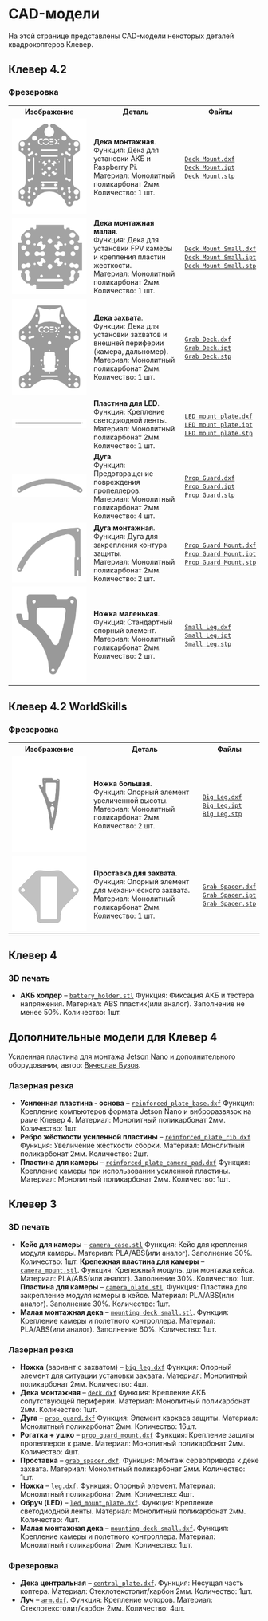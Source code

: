 # CAD-модели

На этой странице представлены CAD-модели некоторых деталей квадрокоптеров Клевер.

## Клевер 4.2

### Фрезеровка

<table>
    <tr><th width=150>Изображение</th><th>Деталь</th><th width=1>Файлы</th></tr>
    <tr>
        <td><img src="../assets/dxf/4.2/deck_mount.png"></td>
        <td>
            <b>Дека монтажная</b>.<br>
            Функция: Дека для установки АКБ и Raspberry Pi.<br>
            Материал: Монолитный поликарбонат 2мм.<br>
            Количество: 1 шт.
        </td>
        <td>
            <a href="https://github.com/CopterExpress/hardware/raw/master/COEX%20Clover/4.2/PC/Deck%20Mount/Deck%20Mount.dxf"><code>Deck&nbsp;Mount.dxf</code></a><br>
            <a href="https://github.com/CopterExpress/hardware/raw/master/COEX%20Clover/4.2/PC/Deck%20Mount/Deck%20Mount.ipt"><code>Deck&nbsp;Mount.ipt</code></a><br>
            <a href="https://github.com/CopterExpress/hardware/raw/master/COEX%20Clover/4.2/PC/Deck%20Mount/Deck%20Mount.stp"><code>Deck&nbsp;Mount.stp</code></a>
        </td>
    </tr>
    <tr>
        <td><img src="../assets/dxf/4.2/deck_mount_small.png"></td>
        <td>
            <b>Дека монтажная малая</b>.<br>
            Функция: Дека для установки FPV камеры и крепления пластин жесткости.<br>
            Материал: Монолитный поликарбонат 2мм.<br>
            Количество: 1 шт.
        </td>
        <td>
            <a href="https://github.com/CopterExpress/hardware/raw/master/COEX%20Clover/4.2/PC/Deck%20Mount%20Small/Deck%20Mount%20Small.dxf"><code>Deck&nbsp;Mount&nbsp;Small.dxf</code></a><br>
            <a href="https://github.com/CopterExpress/hardware/raw/master/COEX%20Clover/4.2/PC/Deck%20Mount%20Small/Deck%20Mount%20Small.ipt"><code>Deck&nbsp;Mount&nbsp;Small.ipt</code></a><br>
            <a href="https://github.com/CopterExpress/hardware/raw/master/COEX%20Clover/4.2/PC/Deck%20Mount%20Small/Deck%20Mount%20Small.stp"><code>Deck&nbsp;Mount&nbsp;Small.stp</code></a>
        </td>
    </tr>
    <tr>
        <td><img src="../assets/dxf/4.2/grab_deck.png"></td>
        <td>
            <b>Дека захвата</b>.<br>
            Функция: Дека для установки захватов и внешней периферии (камера, дальномер).<br>
            Материал: Монолитный поликарбонат 2мм.<br>
            Количество: 1 шт.
        </td>
        <td>
            <a href="https://github.com/CopterExpress/hardware/raw/master/COEX%20Clover/4.2/PC/Grab%20Deck/Grab%20Deck.dxf"><code>Grab&nbsp;Deck.dxf</code></a><br>
            <a href="https://github.com/CopterExpress/hardware/raw/master/COEX%20Clover/4.2/PC/Grab%20Deck/Grab%20Deck.ipt"><code>Grab&nbsp;Deck.ipt</code></a><br>
            <a href="https://github.com/CopterExpress/hardware/raw/master/COEX%20Clover/4.2/PC/Grab%20Deck/Grab%20Deck.stp"><code>Grab&nbsp;Deck.stp</code></a>
        </td>
    </tr>
    <tr>
        <td><img src="../assets/dxf/4.2/led_mount_plate.png"></td>
        <td>
            <b>Пластина для LED</b>.<br>
            Функция: Крепление светодиодной ленты.<br>
            Материал: Монолитный поликарбонат 2мм.<br>
            Количество: 1 шт.
        </td>
        <td>
            <a href="https://github.com/CopterExpress/hardware/raw/master/COEX%20Clover/4.2/PC/LED%20mount%20plate/LED%20mount%20plate.dxf"><code>LED&nbsp;mount&nbsp;plate.dxf</code></a><br>
            <a href="https://github.com/CopterExpress/hardware/raw/master/COEX%20Clover/4.2/PC/LED%20mount%20plate/LED%20mount%20plate.ipt"><code>LED&nbsp;mount&nbsp;plate.ipt</code></a><br>
            <a href="https://github.com/CopterExpress/hardware/raw/master/COEX%20Clover/4.2/PC/LED%20mount%20plate/LED%20mount%20plate.stp"><code>LED&nbsp;mount&nbsp;plate.stp</code></a>
        </td>
    </tr>
    <tr>
        <td><img src="../assets/dxf/4.2/prop_guard.png"></td>
        <td>
            <b>Дуга</b>.<br>
            Функция: Предотвращение повреждения пропеллеров.<br>
            Материал: Монолитный поликарбонат 2мм.<br>
            Количество: 4 шт.
        </td>
        <td>
            <a href="https://github.com/CopterExpress/hardware/raw/master/COEX%20Clover/4.2/PC/Prop%20Guard/Prop%20Guard.dxf"><code>Prop&nbsp;Guard.dxf</code></a><br>
            <a href="https://github.com/CopterExpress/hardware/raw/master/COEX%20Clover/4.2/PC/Prop%20Guard/Prop%20Guard.ipt"><code>Prop&nbsp;Guard.ipt</code></a><br>
            <a href="https://github.com/CopterExpress/hardware/raw/master/COEX%20Clover/4.2/PC/Prop%20Guard/Prop%20Guard.stp"><code>Prop&nbsp;Guard.stp</code></a>
        </td>
    </tr>
    <tr>
        <td><img src="../assets/dxf/4.2/prop_guard_mount.png"></td>
        <td>
            <b>Дуга монтажная</b>.<br>
            Функция: Дуга для закрепления контура защиты.<br>
            Материал: Монолитный поликарбонат 2мм.<br>
            Количество: 2 шт.
        </td>
        <td>
            <a href="https://github.com/CopterExpress/hardware/raw/master/COEX%20Clover/4.2/PC/Prop%20Guard%20Mount/Prop%20Guard%20Mount.dxf"><code>Prop&nbsp;Guard&nbsp;Mount.dxf</code></a><br>
            <a href="https://github.com/CopterExpress/hardware/raw/master/COEX%20Clover/4.2/PC/Prop%20Guard%20Mount/Prop%20Guard%20Mount.ipt"><code>Prop&nbsp;Guard&nbsp;Mount.ipt</code></a><br>
            <a href="https://github.com/CopterExpress/hardware/raw/master/COEX%20Clover/4.2/PC/Prop%20Guard%20Mount/Prop%20Guard%20Mount.stp"><code>Prop&nbsp;Guard&nbsp;Mount.stp</code></a>
        </td>
    </tr>
    <tr>
        <td><img src="../assets/dxf/4.2/small_leg.png"></td>
        <td>
            <b>Ножка маленькая</b>.<br>
            Функция: Стандартный опорный элемент.<br>
            Материал: Монолитный поликарбонат 2мм.<br>
            Количество: 2 шт.
        </td>
        <td>
            <a href="https://github.com/CopterExpress/hardware/raw/master/COEX%20Clover/4.2/PC/Small%20Leg/Small%20Leg.dxf"><code>Small&nbsp;Leg.dxf</code></a><br>
            <a href="https://github.com/CopterExpress/hardware/raw/master/COEX%20Clover/4.2/PC/Small%20Leg/Small%20Leg.ipt"><code>Small&nbsp;Leg.ipt</code></a><br>
            <a href="https://github.com/CopterExpress/hardware/raw/master/COEX%20Clover/4.2/PC/Small%20Leg/Small%20Leg.stp"><code>Small&nbsp;Leg.stp</code></a>
        </td>
    </tr>
</table>

## Клевер 4.2 WorldSkills

### Фрезеровка

<table>
    <tr><th width=150>Изображение</th><th>Деталь</th><th width=1>Файлы</th></tr>
    <tr>
        <td><img src="../assets/dxf/4.2/big_leg.png"></td>
        <td>
            <b>Ножка большая</b>.<br>
            Функция: Опорный элемент увеличенной высоты.<br>
            Материал: Монолитный поликарбонат 2мм.<br>
            Количество: 2 шт.
        </td>
        <td>
            <a href="https://github.com/CopterExpress/hardware/raw/master/COEX%20Clover/4.2/PC/Big%20Leg/Big%20Leg.dxf"><code>Big&nbsp;Leg.dxf</code></a><br>
            <a href="https://github.com/CopterExpress/hardware/raw/master/COEX%20Clover/4.2/PC/Big%20Leg/Big%20Leg.ipt"><code>Big&nbsp;Leg.ipt</code></a><br>
            <a href="https://github.com/CopterExpress/hardware/raw/master/COEX%20Clover/4.2/PC/Big%20Leg/Big%20Leg.stp"><code>Big&nbsp;Leg.stp</code></a>
        </td>
    </tr>
    <tr>
        <td><img src="../assets/dxf/4.2/grip_spacer.png"></td>
        <td>
            <b>Проставка для захвата</b>.<br>
            Функция: Опорный элемент для механического захвата.<br>
            Материал: Монолитный поликарбонат 2мм.<br>
            Количество: 1 шт.
        </td>
        <td>
            <a href="https://github.com/CopterExpress/hardware/raw/master/COEX%20Clover/4.2/PC/Grab%20Spacer/Grab%20Spacer.dxf"><code>Grab&nbsp;Spacer.dxf</code></a><br>
            <a href="https://github.com/CopterExpress/hardware/raw/master/COEX%20Clover/4.2/PC/Grab%20Spacer/Grab%20Spacer.ipt"><code>Grab&nbsp;Spacer.ipt</code></a><br>
            <a href="https://github.com/CopterExpress/hardware/raw/master/COEX%20Clover/4.2/PC/Grab%20Spacer/Grab%20Spacer.stp"><code>Grab&nbsp;Spacer.stp</code></a>
        </td>
    </tr>
</table>

## Клевер 4

### 3D печать

* **АКБ холдер** – [`battery_holder.stl`](https://github.com/CopterExpress/clover/raw/master/docs/assets/stl/battery_holder.stl)
    Функция: Фиксация АКБ и тестера напряжения.
    Материал: ABS пластик(или аналог). Заполнение не менее 50%.
    Количество: 1шт.

## Дополнительные модели для Клевер 4

Усиленная пластина для монтажа [Jetson Nano](jetson_nano.md) и дополнительного оборудования, автор: [Вячеслав Бузов](https://t.me/buzyakabarbuzyaka).

### Лазерная резка

* **Усиленная пластина - основа** – [`reinforced_plate_base.dxf`](https://github.com/CopterExpress/clover/raw/master/docs/assets/dxf/reinforced_plate_base.dxf)
    Функция: Крепление компьютеров формата Jetson Nano и виброразвязок на раме Клевер 4.
    Материал: Монолитный поликарбонат 2мм.
    Количество: 1шт.
* **Ребро жёсткости усиленной пластины** – [`reinforced_plate_rib.dxf`](https://github.com/CopterExpress/clover/raw/master/docs/assets/dxf/reinforced_plate_rib.dxf)
    Функция: Увеличение жёсткости сборки.
    Материал: Монолитный поликарбонат 2мм.
    Количество: 2шт.
* **Пластина для камеры** – [`reinforced_plate_camera_pad.dxf`](https://github.com/CopterExpress/clover/raw/master/docs/assets/dxf/reinforced_plate_camera_pad.dxf)
    Функция: Крепление камеры при использовании усиленной пластины.
    Материал: Монолитный поликарбонат 2мм.
    Количество: 1шт.

## Клевер 3

### 3D печать

* **Кейс для камеры** – [`camera_case.stl`](https://github.com/CopterExpress/clover/raw/master/docs/assets/stl/camera_case.stl)
    Функция: Кейс для крепления модуля камеры.
    Материал: PLA/ABS(или аналог). Заполнение 30%.
    Количество: 1шт.
    **Крепежная пластина для камеры** – [`camera_mount.stl`](https://github.com/CopterExpress/clover/raw/master/docs/assets/stl/camera_mount.stl).
    Функция: Крепежный модуль, для монтажа кейса.
    Материал: PLA/ABS(или аналог). Заполнение 30%.
    Количество: 1шт.
    **Пластина для камеры** – [`camera_plate.stl`](https://github.com/CopterExpress/clover/raw/master/docs/assets/stl/camera_plate.stl).
    Функция: Пластина для закрепление модуля камеры в кейсе.
    Материал: PLA/ABS(или аналог). Заполнение 30%.
    Количество: 1шт.
* **Малая монтажная дека** – [`mounting_deck_small.stl`](https://github.com/CopterExpress/clover/raw/master/docs/assets/stl/mounting_deck_small.stl).
    Функция: Крепление камеры и полетного контроллера.
    Материал: PLA/ABS(или аналог). Заполнение 60%.
    Количество: 1шт.

### Лазерная резка

* **Ножка** (вариант с захватом) – [`big_leg.dxf`](https://github.com/CopterExpress/clover/raw/master/docs/assets/dxf/big_leg.dxf)
    Функция: Опорный элемент для ситуации установки захвата.
    Материал: Монолитный поликарбонат 2мм.
    Количество: 4шт.
* **Дека монтажная** – [`deck.dxf`](https://github.com/CopterExpress/clover/raw/master/docs/assets/dxf/deck.dxf)
    Функция: Крепление АКБ сопутствующей периферии.
    Материал: Монолитный поликарбонат 2мм.
    Количество: 1шт.
* **Дуга** – [`prop_guard.dxf`](https://github.com/CopterExpress/clover/raw/master/docs/assets/dxf/prop_guard.dxf)
    Функция: Элемент каркаса защиты.
    Материал: Монолитный поликарбонат 2мм.
    Количество: 16шт.
* **Рогатка + ушко** – [`prop_guard_mount.dxf`](https://github.com/CopterExpress/clover/raw/master/docs/assets/dxf/prop_guard_mount.dxf)
    Функция: Крепление защиты пропеллеров к раме.
    Материал: Монолитный поликарбонат 2мм.
    Количество: 4шт.
* **Проставка** – [`grab_spacer.dxf`](https://github.com/CopterExpress/clover/raw/master/docs/assets/dxf/grab_spacer.dxf).
    Функция: Монтаж сервопривода к деке захвата.
    Материал: Монолитный поликарбонат 2мм.
    Количество: 1шт.
* **Ножка** – [`leg.dxf`](https://github.com/CopterExpress/clover/raw/master/docs/assets/dxf/leg.dxf).
    Функция: Опорный элемент.
    Материал: Монолитный поликарбонат 2мм.
    Количество: 4шт.
* **Обруч (LED)** – [`led_mount_plate.dxf`](https://github.com/CopterExpress/clover/raw/master/docs/assets/dxf/led_mount_plate.dxf).
    Функция: Крепление светодиодной ленты.
    Материал: Монолитный поликарбонат 2мм.
    Количество: 4шт.
* **Малая монтажная дека** – [`mounting_deck_small.dxf`](https://github.com/CopterExpress/clover/raw/master/docs/assets/dxf/mounting_deck_small.dxf).
    Функция: Крепление камеры и полетного контроллера.
    Материал: Монолитный поликарбонат 2мм.
    Количество: 1шт.

### Фрезеровка

* **Дека центральная** – [`central_plate.dxf`](https://github.com/CopterExpress/clover/raw/master/docs/assets/dxf/central_plate.dxf).
    Функция: Несущая часть коптера.
    Материал: Стеклотекстолит/карбон 2мм.
    Количество: 1шт.
* **Луч** – [`arm.dxf`](https://github.com/CopterExpress/clover/raw/master/docs/assets/dxf/arm.dxf).
    Функция: Крепление моторов.
    Материал: Стеклотекстолит/карбон 2мм.
    Количество: 4шт.
